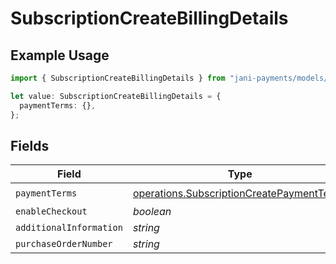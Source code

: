 # SubscriptionCreateBillingDetails

## Example Usage

```typescript
import { SubscriptionCreateBillingDetails } from "jani-payments/models/operations";

let value: SubscriptionCreateBillingDetails = {
  paymentTerms: {},
};
```

## Fields

| Field                                                                                                  | Type                                                                                                   | Required                                                                                               | Description                                                                                            |
| ------------------------------------------------------------------------------------------------------ | ------------------------------------------------------------------------------------------------------ | ------------------------------------------------------------------------------------------------------ | ------------------------------------------------------------------------------------------------------ |
| `paymentTerms`                                                                                         | [operations.SubscriptionCreatePaymentTerms](../../models/operations/subscriptioncreatepaymentterms.md) | :heavy_check_mark:                                                                                     | N/A                                                                                                    |
| `enableCheckout`                                                                                       | *boolean*                                                                                              | :heavy_minus_sign:                                                                                     | N/A                                                                                                    |
| `additionalInformation`                                                                                | *string*                                                                                               | :heavy_minus_sign:                                                                                     | N/A                                                                                                    |
| `purchaseOrderNumber`                                                                                  | *string*                                                                                               | :heavy_minus_sign:                                                                                     | N/A                                                                                                    |